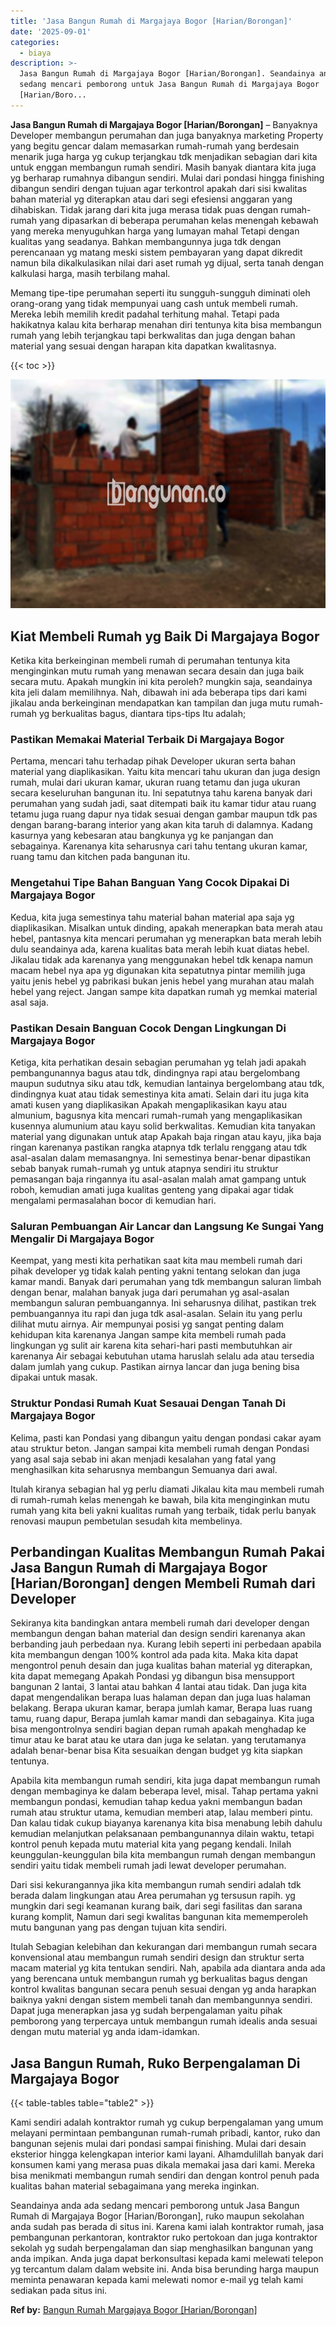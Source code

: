 ```yaml
---
title: 'Jasa Bangun Rumah di Margajaya Bogor [Harian/Borongan]'
date: '2025-09-01'
categories:
  - biaya
description: >-
  Jasa Bangun Rumah di Margajaya Bogor [Harian/Borongan]. Seandainya anda ada
  sedang mencari pemborong untuk Jasa Bangun Rumah di Margajaya Bogor
  [Harian/Boro...
---
```


**Jasa Bangun Rumah di Margajaya Bogor \[Harian/Borongan\]** – Banyaknya Developer membangun perumahan dan juga banyaknya marketing Property yang begitu gencar dalam memasarkan rumah-rumah yang berdesain menarik juga harga yg cukup terjangkau tdk menjadikan sebagian dari kita untuk enggan membangun rumah sendiri. Masih banyak diantara kita juga yg berharap rumahnya dibangun sendiri. Mulai dari pondasi hingga finishing dibangun sendiri dengan tujuan agar terkontrol apakah dari sisi kwalitas bahan material yg diterapkan atau dari segi efesiensi anggaran yang dihabiskan. Tidak jarang dari kita juga merasa tidak puas dengan rumah-rumah yang dipasarkan di beberapa perumahan kelas menengah kebawah yang mereka menyuguhkan harga yang lumayan mahal Tetapi dengan kualitas yang seadanya. Bahkan membangunnya juga tdk dengan perencanaan yg matang meski sistem pembayaran yang dapat dikredit namun bila dikalkulasikan nilai dari aset rumah yg dijual, serta tanah dengan kalkulasi harga, masih terbilang mahal.

Memang tipe-tipe perumahan seperti itu sungguh-sungguh diminati oleh orang-orang yang tidak mempunyai uang cash untuk membeli rumah. Mereka lebih memilih kredit padahal terhitung mahal. Tetapi pada hakikatnya kalau kita berharap menahan diri tentunya kita bisa membangun rumah yang lebih terjangkau tapi berkwalitas dan juga dengan bahan material yang sesuai dengan harapan kita dapatkan kwalitasnya.

{{< toc >}}

![Jasa Bangun Rumah di Margajaya Bogor [Harian/Borongan]](/images/borong-bangunan-21.png)

## Kiat Membeli Rumah yg Baik Di Margajaya Bogor

Ketika kita berkeinginan membeli rumah di perumahan tentunya kita menginginkan mutu rumah yang menawan secara desain dan juga baik secara mutu. Apakah mungkin ini kita peroleh? mungkin saja, seandainya kita jeli dalam memilihnya. Nah, dibawah ini ada beberapa tips dari kami jikalau anda berkeinginan mendapatkan kan tampilan dan juga mutu rumah-rumah yg berkualitas bagus, diantara tips-tips Itu adalah;

### Pastikan Memakai Material Terbaik Di Margajaya Bogor

Pertama, mencari tahu terhadap pihak Developer ukuran serta bahan material yang diaplikasikan. Yaitu kita mencari tahu ukuran dan juga design rumah, mulai dari ukuran kamar, ukuran ruang tetamu dan juga ukuran secara keseluruhan bangunan itu. Ini sepatutnya tahu karena banyak dari perumahan yang sudah jadi, saat ditempati baik itu kamar tidur atau ruang tetamu juga ruang dapur nya tidak sesuai dengan gambar maupun tdk pas dengan barang-barang interior yang akan kita taruh di dalamnya. Kadang kasurnya yang kebesaran atau bangkunya yg ke panjangan dan sebagainya. Karenanya kita seharusnya cari tahu tentang ukuran kamar, ruang tamu dan kitchen pada bangunan itu.

### Mengetahui Tipe Bahan Banguan Yang Cocok Dipakai Di Margajaya Bogor

Kedua, kita juga semestinya tahu material bahan material apa saja yg diaplikasikan. Misalkan untuk dinding, apakah menerapkan bata merah atau hebel, pantasnya kita mencari perumahan yg menerapkan bata merah lebih dulu seandainya ada, karena kualitas bata merah lebih kuat diatas hebel. Jikalau tidak ada karenanya yang menggunakan hebel tdk kenapa namun macam hebel nya apa yg digunakan kita sepatutnya pintar memilih juga yaitu jenis hebel yg pabrikasi bukan jenis hebel yang murahan atau malah hebel yang reject. Jangan sampe kita dapatkan rumah yg memkai material asal saja.

### Pastikan Desain Banguan Cocok Dengan Lingkungan Di Margajaya Bogor

Ketiga, kita perhatikan desain sebagian perumahan yg telah jadi apakah pembangunannya bagus atau tdk, dindingnya rapi atau bergelombang maupun sudutnya siku atau tdk, kemudian lantainya bergelombang atau tdk, dindingnya kuat atau tidak semestinya kita amati. Selain dari itu juga kita amati kusen yang diaplikasikan Apakah mengaplikasikan kayu atau almunium, bagusnya kita mencari rumah-rumah yang mengaplikasikan kusennya alumunium atau kayu solid berkwalitas. Kemudian kita tanyakan material yang digunakan untuk atap Apakah baja ringan atau kayu, jika baja ringan karenanya pastikan rangka atapnya tdk terlalu renggang atau tdk asal-asalan dalam memasangnya. Ini semestinya benar-benar dipastikan sebab banyak rumah-rumah yg untuk atapnya sendiri itu struktur pemasangan baja ringannya itu asal-asalan malah amat gampang untuk roboh, kemudian amati juga kualitas genteng yang dipakai agar tidak mengalami permasalahan bocor di kemudian hari.

### Saluran Pembuangan Air Lancar dan Langsung Ke Sungai Yang Mengalir Di Margajaya Bogor

Keempat, yang mesti kita perhatikan saat kita mau membeli rumah dari pihak developer yg tidak kalah penting yakni tentang selokan dan juga kamar mandi. Banyak dari perumahan yang tdk membangun saluran limbah dengan benar, malahan banyak juga dari perumahan yg asal-asalan membangun saluran pembuangannya. Ini seharusnya dilihat, pastikan trek pembuangannya itu rapi dan juga tdk asal-asalan. Selain itu yang perlu dilihat mutu airnya. Air mempunyai posisi yg sangat penting dalam kehidupan kita karenanya Jangan sampe kita membeli rumah pada lingkungan yg sulit air karena kita sehari-hari pasti membutuhkan air karenanya Air sebagai kebutuhan utama haruslah selalu ada atau tersedia dalam jumlah yang cukup. Pastikan airnya lancar dan juga bening bisa dipakai untuk masak.

### Struktur Pondasi Rumah Kuat Sesauai Dengan Tanah Di Margajaya Bogor

Kelima, pasti kan Pondasi yang dibangun yaitu dengan pondasi cakar ayam atau struktur beton. Jangan sampai kita membeli rumah dengan Pondasi yang asal saja sebab ini akan menjadi kesalahan yang fatal yang menghasilkan kita seharusnya membangun Semuanya dari awal.

Itulah kiranya sebagian hal yg perlu diamati Jikalau kita mau membeli rumah di rumah-rumah kelas menengah ke bawah, bila kita menginginkan mutu rumah yang kita beli yakni kualitas rumah yang terbaik, tidak perlu banyak renovasi maupun pembetulan sesudah kita membelinya.

## Perbandingan Kualitas Membangun Rumah Pakai Jasa Bangun Rumah di Margajaya Bogor \[Harian/Borongan\] dengen Membeli Rumah dari Developer

Sekiranya kita bandingkan antara membeli rumah dari developer dengan membangun dengan bahan material dan design sendiri karenanya akan berbanding jauh perbedaan nya. Kurang lebih seperti ini perbedaan apabila kita membangun dengan 100% kontrol ada pada kita. Maka kita dapat mengontrol penuh desain dan juga kualitas bahan material yg diterapkan, kita dapat memegang Apakah Pondasi yg dibangun bisa mensupport bangunan 2 lantai, 3 lantai atau bahkan 4 lantai atau tidak. Dan juga kita dapat mengendalikan berapa luas halaman depan dan juga luas halaman belakang. Berapa ukuran kamar, berapa jumlah kamar, Berapa luas ruang tamu, ruang dapur, Berapa jumlah kamar mandi dan sebagainya. Kita juga bisa mengontrolnya sendiri bagian depan rumah apakah menghadap ke timur atau ke barat atau ke utara dan juga ke selatan. yang terutamanya adalah benar-benar bisa Kita sesuaikan dengan budget yg kita siapkan tentunya.

Apabila kita membangun rumah sendiri, kita juga dapat membangun rumah dengan membaginya ke dalam beberapa level, misal. Tahap pertama yakni membangun pondasi, kemudian tahap kedua yakni membangun badan rumah atau struktur utama, kemudian memberi atap, lalau memberi pintu. Dan kalau tidak cukup biayanya karenanya kita bisa menabung lebih dahulu kemudian melanjutkan pelaksanaan pembangunannya dilain waktu, tetapi kontrol penuh kepada mutu material kita yang pegang kendali. Inilah keunggulan-keunggulan bila kita membangun rumah dengan membangun sendiri yaitu tidak membeli rumah jadi lewat developer perumahan.

Dari sisi kekurangannya jika kita membangun rumah sendiri adalah tdk berada dalam lingkungan atau Area perumahan yg tersusun rapih. yg mungkin dari segi keamanan kurang baik, dari segi fasilitas dan sarana kurang komplit, Namun dari segi kwalitas bangunan kita mememperoleh mutu bangunan yang pas dengan tujuan kita sendiri.

Itulah Sebagian kelebihan dan kekurangan dari membangun rumah secara konvensional atau membangun rumah sendiri design dan struktur serta macam material yg kita tentukan sendiri. Nah, apabila ada diantara anda ada yang berencana untuk membangun rumah yg berkualitas bagus dengan kontrol kwalitas bangunan secara penuh sesuai dengan yg anda harapkan baiknya yakni dengan sistem membeli tanah dan membangunnya sendiri. Dapat juga menerapkan jasa yg sudah berpengalaman yaitu pihak pemborong yang terpercaya untuk membangun rumah idealis anda sesuai dengan mutu material yg anda idam-idamkan.

## Jasa Bangun Rumah, Ruko Berpengalaman Di Margajaya Bogor

{{< table-tables table="table2" >}}

Kami sendiri adalah kontraktor rumah yg cukup berpengalaman yang umum melayani permintaan pembangunan rumah-rumah pribadi, kantor, ruko dan bangunan sejenis mulai dari pondasi sampai finishing. Mulai dari desain eksterior hingga kelengkapan interior kami layani. Alhamdulillah banyak dari konsumen kami yang merasa puas dikala memakai jasa dari kami. Mereka bisa menikmati membangun rumah sendiri dan dengan kontrol penuh pada kualitas bahan material sebagaimana yang mereka inginkan.

Seandainya anda ada sedang mencari pemborong untuk Jasa Bangun Rumah di Margajaya Bogor \[Harian/Borongan\], ruko maupun sekolahan anda sudah pas berada di situs ini. Karena kami ialah kontraktor rumah, jasa pembangunan perkantoran, kontraktor ruko pertokoan dan juga kontraktor sekolah yg sudah berpengalaman dan siap menghasilkan bangunan yang anda impikan. Anda juga dapat berkonsultasi kepada kami melewati telepon yg tercantum dalam dalam website ini. Anda bisa berunding harga maupun meminta penawaran kepada kami melewati nomor e-mail yg telah kami sediakan pada situs ini.

**Ref by:** [Bangun Rumah Margajaya Bogor [Harian/Borongan]](https://id.wikipedia.org/wiki/Bangun)
